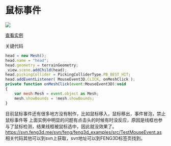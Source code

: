 # 鼠标事件
![](http://www.feng3d.me/wordpress/wp-content/uploads/2014/05/201405042154351-300x225.jpg)

[查看实例](http://www.feng3d.me/feng3dDemo/TestMouseEvent.html)

关键代码

```javascript
head = new Mesh();
head.name = "head";
head.geometry = terrainGeometry;
_view.scene.addChild(head);
head.pickingCollider = PickingColliderType.PB_BEST_HIT;
head.addEventListener( MouseEvent3D.CLICK, onMeshClick );
private function onMeshClick(event:MouseEvent3D):void
{
	var mesh:Mesh = event.object as Mesh;
	mesh.showBounds = !mesh.showBounds;
}
```

目前鼠标事件还有很多地方没有制作，比如鼠标移入，鼠标移出，事件冒泡，禁止鼠标事件等 上面实例中明显的问题有点击头的时候有时没反应，原因是线框也参与了鼠标检测，结果线框被鼠标选中，因此就没效果了。 https://svn.feng3d.me/svn/feng/feng3d_examples/src/TestMouseEvent.as 相关代码其他可以到svn上获取，svn地址可以到FENG3D标签页找到。